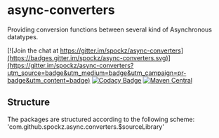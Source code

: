 # async-converters
Providing conversion functions between several kind of Asynchronous datatypes. 

[![Join the chat at https://gitter.im/spockz/async-converters](https://badges.gitter.im/spockz/async-converters.svg)](https://gitter.im/spockz/async-converters?utm_source=badge&utm_medium=badge&utm_campaign=pr-badge&utm_content=badge) [![Codacy Badge](https://api.codacy.com/project/badge/grade/6fe4148741334f5dae2dbf571462e741)](https://www.codacy.com/app/github_9/async-converters) [![Maven Central](https://maven-badges.herokuapp.com/maven-central/com.github.spockz/async-converters/badge.svg)](https://maven-badges.herokuapp.com/maven-central/com.github.spockz/async-converters)


## Structure

The packages are structured according to the following scheme: 'com.github.spockz.async.converters.$sourceLibrary'